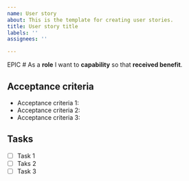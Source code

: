 ```yaml
---
name: User story
about: This is the template for creating user stories.
title: User story title
labels: ''
assignees: ''

---
```


EPIC #
As a **role** I want to **capability** so that **received benefit**.

## Acceptance criteria
  * Acceptance criteria 1:
  * Acceptance criteria 2:
  * Acceptance criteria 3:

 ## Tasks
 - [ ] Task 1
 - [ ] Taks 2
 - [ ] Task 3
